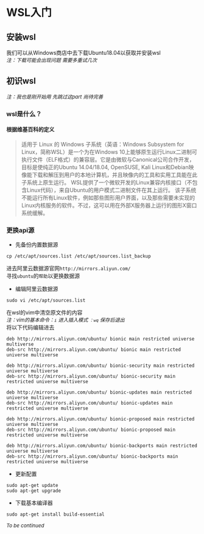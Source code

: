 # WSL入门

## 安装wsl
我们可以从Windows商店中去下载Ubuntu18.04以获取并安装wsl  
<font size=2>*注：下载可能会出现问题 需要多重试几次*</font>
## 初识wsl
<font size=2>*注：我也是刚开始用 先跳过这part 尚待完善*</font>

### wsl是什么？
#### 根据维基百科的定义
>适用于 Linux 的 Windows 子系统（英语：Windows Subsystem for Linux，简称WSL）是一个为在Windows 10上能够原生运行Linux二进制可执行文件（ELF格式）的兼容层。它是由微软与Canonical公司合作开发，目标是使纯正的Ubuntu 14.04/18.04, OpenSUSE, Kali Linux和Debian映像能下载和解压到用户的本地计算机，并且映像内的工具和实用工具能在此子系统上原生运行。
>WSL提供了一个微软开发的Linux兼容内核接口（不包含Linux代码），来自Ubuntu的用户模式二进制文件在其上运行。
>该子系统不能运行所有Linux软件，例如那些图形用户界面，以及那些需要未实现的Linux内核服务的软件。不过，这可以用在外部X服务器上运行的图形X窗口系统缓解。

### 更换api源
* 先备份内置数据源  
```
cp /etc/apt/sources.list /etc/apt/sources.list_backup
```
进去阿里云数据源官网`http://mirrors.aliyun.com/`  
寻找`ubuntu`的`帮助`以更换数据源
* 编辑阿里云数据源
```
sudo vi /etc/apt/sources.list
```
在wsl的vim中清空原文件的内容  
<font size=2>*注：vim的基本命令：`i` 进入插入模式 `：wq` 保存后退出*</font>   
将以下代码编辑进去
```
deb http://mirrors.aliyun.com/ubuntu/ bionic main restricted universe multiverse
deb-src http://mirrors.aliyun.com/ubuntu/ bionic main restricted universe multiverse

deb http://mirrors.aliyun.com/ubuntu/ bionic-security main restricted universe multiverse
deb-src http://mirrors.aliyun.com/ubuntu/ bionic-security main restricted universe multiverse

deb http://mirrors.aliyun.com/ubuntu/ bionic-updates main restricted universe multiverse
deb-src http://mirrors.aliyun.com/ubuntu/ bionic-updates main restricted universe multiverse

deb http://mirrors.aliyun.com/ubuntu/ bionic-proposed main restricted universe multiverse
deb-src http://mirrors.aliyun.com/ubuntu/ bionic-proposed main restricted universe multiverse

deb http://mirrors.aliyun.com/ubuntu/ bionic-backports main restricted universe multiverse
deb-src http://mirrors.aliyun.com/ubuntu/ bionic-backports main restricted universe multiverse
```
* 更新配置
```
sudo apt-get update
sudo apt-get upgrade
```
* 下载基本编译器
```
sudo apt-get install build-essential
```
<font size=2>*To be continued*</font>